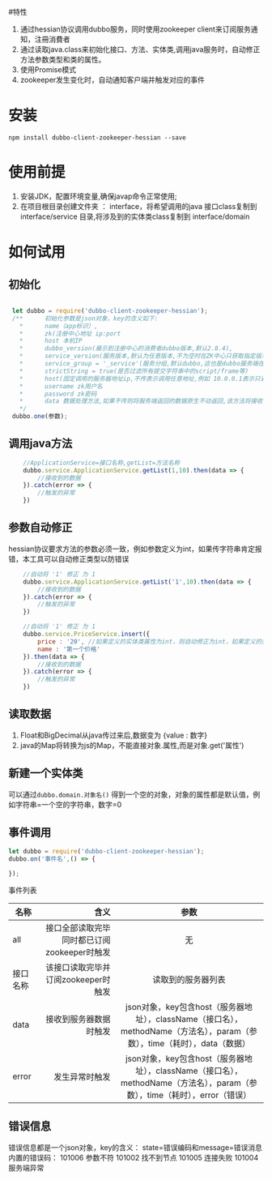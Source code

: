 #特性
1. 通过hessian协议调用dubbo服务，同时使用zookeeper client来订阅服务通知，注冊消費者
2. 通过读取java.class来初始化接口、方法、实体类,调用java服务时，自动修正方法参数类型和类的属性。
3. 使用Promise模式
4. zookeeper发生变化时，自动通知客户端并触发对应的事件

# 安装
`npm install dubbo-client-zookeeper-hessian --save`


# 使用前提
1. 安装JDK，配置环境变量,确保javap命令正常使用;
2. 在项目根目录创建文件夹 ： interface，将希望调用的java 接口class复制到 interface/service 目录,将涉及到的实体类class复制到 interface/domain


# 如何试用
## 初始化

``` javascript

 let dubbo = require('dubbo-client-zookeeper-hessian');
 /**      初始化参数是json对象，key的含义如下:
   *      name（app标识）,
   *      zk(注册中心地址 ip:port
   *      host 本机IP
   *      dubbo_version(展示到注册中心的消费者dubbo版本,默认2.8.4),
   *      service_version(服务版本,默认为任意版本,不为空时在ZK中心只获取指定版本的服务),
   *      service_group = '_service'(服务分组,默认dubbo,这也是dubbo服务端在不指定分组时的默认分组)
   *      strictString = true(是否过滤所有提交字符串中的script/frame等)
   *      host(固定调用的服务器地址ip,不传表示调用任意地址,例如 10.0.0.1表示只调用10.0.0.1上的服务)
   *      username zk用户名
   *      password zk密码
   *      data 数据处理方法,如果不传则将服务端返回的数据原生不动返回,该方法将接收一个参数，即服务器返回的数据；允许直接throw异常
   */
 dubbo.one(参数);

```

## 调用java方法

```javascript
    //ApplicationService=接口名称,getList=方法名称
    dubbo.service.ApplicationService.getList(1,10).then(data => {
        //接收到的数据
    }).catch(error => {
        //触发的异常
    })
```
## 参数自动修正

hessian协议要求方法的参数必须一致，例如参数定义为int，如果传字符串肯定报错，本工具可以自动修正类型以防错误
```javascript
    //自动将 '1' 修正 为 1
    dubbo.service.ApplicationService.getList('1',10).then(data => {
        //接收到的数据
    }).catch(error => {
        //触发的异常
    })

    //自动将 '1' 修正 为 1
    dubbo.service.PriceService.insert({
        price : '20', //如果定义的实体类属性为int，则自动修正为int，如果定义的类型为Float或者BigDecimal，则自动修正为对应的类型
        name : '第一个价格'
    }).then(data => {
        //接收到的数据
    }).catch(error => {
        //触发的异常
    })
```

## 读取数据
1. Float和BigDecimal从java传过来后,数据变为 {value : 数字}
2. java的Map将转换为js的Map，不能直接对象.属性,而是对象.get('属性')

## 新建一个实体类
可以通过`dubbo.domain.对象名()` 得到一个空的对象，对象的属性都是默认值，例如字符串=一个空的字符串，数字=0

## 事件调用

``` javascript
let dubbo = require('dubbo-client-zookeeper-hessian');
dubbo.on('事件名',() => {

});
```
事件列表

|名称        | 含义   |  参数  |
| --------   | -----:  | :----:  |
|all|接口全部读取完毕同时都已订阅zookeeper时触发|无|
|接口名称|该接口读取完毕并订阅zookeeper时触发|读取到的服务器列表|
|data|接收到服务器数据时触发|json对象，key包含host（服务器地址），className（接口名），methodName（方法名），param（参数），time（耗时），data（数据）|
|error|发生异常时触发|json对象，key包含host（服务器地址），className（接口名），methodName（方法名），param（参数），time（耗时），error（错误）|


## 错误信息
错误信息都是一个json对象，key的含义：
state=错误编码和message=错误消息
内置的错误码：
101006 参数不符
101002 找不到节点
101005 连接失败
101004 服务端异常